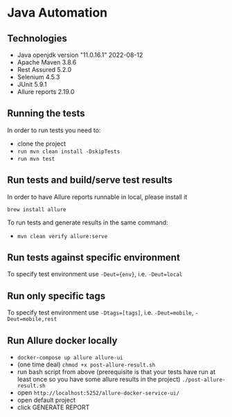 # Java Automation

## Technologies
- Java openjdk version "11.0.16.1" 2022-08-12
- Apache Maven 3.8.6
- Rest Assured 5.2.0
- Selenium 4.5.3
- JUnit 5.9.1
- Allure reports 2.19.0

## Running the tests
In order to run tests you need to:

- clone the project
- `run mvn clean install -DskipTests`
- `run mvn test`

## Run tests and build/serve test results
In order to have Allure reports runnable in local, please install it

`brew install allure`

To run tests and generate results in the same command: 
- `mvn clean verify allure:serve`

## Run tests against specific environment
To specify test environment use `-Deut={env}`, i.e. `-Deut=local`

## Run only specific tags
To specify test environment use `-Dtags=[tags]`, i.e. `-Deut=mobile`, `-Deut=mobile,rest`

## Run Allure docker locally
- `docker-compose up allure allure-ui`
- (one time deal) `chmod +x post-allure-result.sh`
- run bash script from above (prerequisite is that your tests have run at least once so you have some allure results in the project)
`./post-allure-result.sh`
- open `http://localhost:5252/allure-docker-service-ui/` 
- open default project
- click GENERATE REPORT